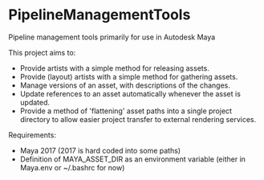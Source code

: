 # PipelineManagementTools
Pipeline management tools primarily for use in Autodesk Maya

This project aims to:
  - Provide artists with a simple method for releasing assets.
  - Provide (layout) artists with a simple method for gathering assets.
  - Manage versions of an asset, with descriptions of the changes.
  - Update references to an asset automatically whenever the asset is updated.
  - Provide a method of 'flattening' asset paths into a single project directory to allow easier project transfer to external rendering services.

Requirements:
  - Maya 2017 (2017 is hard coded into some paths)
  - Definition of MAYA_ASSET_DIR as an environment variable (either in Maya.env or ~/.bashrc for now)
